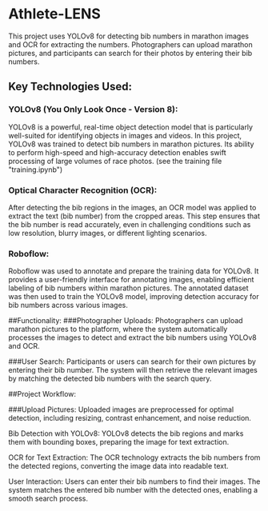 ﻿# Athlete-LENS
 
This project uses YOLOv8 for detecting bib numbers in marathon images and OCR for extracting the numbers. Photographers can upload marathon pictures, and participants can search for their photos by entering their bib numbers.

## Key Technologies Used:

### YOLOv8 (You Only Look Once - Version 8):
YOLOv8 is a powerful, real-time object detection model that is particularly well-suited for identifying objects in images and videos. In this project, YOLOv8 was trained to detect bib numbers in marathon pictures. Its ability to perform high-speed and high-accuracy detection enables swift processing of large volumes of race photos. (see the training file "training.ipynb")

### Optical Character Recognition (OCR):
After detecting the bib regions in the images, an OCR model was applied to extract the text (bib number) from the cropped areas. This step ensures that the bib number is read accurately, even in challenging conditions such as low resolution, blurry images, or different lighting scenarios.

### Roboflow:
Roboflow was used to annotate and prepare the training data for YOLOv8. It provides a user-friendly interface for annotating images, enabling efficient labeling of bib numbers within marathon pictures. The annotated dataset was then used to train the YOLOv8 model, improving detection accuracy for bib numbers across various images.

##Functionality:
###Photographer Uploads:
Photographers can upload marathon pictures to the platform, where the system automatically processes the images to detect and extract the bib numbers using YOLOv8 and OCR.

###User Search:
Participants or users can search for their own pictures by entering their bib number. The system will then retrieve the relevant images by matching the detected bib numbers with the search query.

##Project Workflow:

###Upload Pictures:
Uploaded images are preprocessed for optimal detection, including resizing, contrast enhancement, and noise reduction.

Bib Detection with YOLOv8:
YOLOv8 detects the bib regions and marks them with bounding boxes, preparing the image for text extraction.

OCR for Text Extraction:
The OCR technology extracts the bib numbers from the detected regions, converting the image data into readable text.

User Interaction:
Users can enter their bib numbers to find their images. The system matches the entered bib number with the detected ones, enabling a smooth search process.
